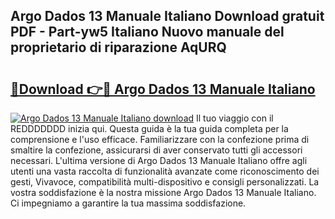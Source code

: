 ## Argo Dados 13 Manuale Italiano Download gratuit PDF - Part-yw5 Italiano Nuovo manuale del proprietario di riparazione AqURQ

# <h2><a href="http://dfa4ohv.blite.top/?on=Argo+Dados+13+Manuale+Italiano">🔗Download 👉🔴 Argo Dados 13 Manuale Italiano</a></h2>

[![Argo Dados 13 Manuale Italiano download](https://i.imgur.com/lujVjoI.png)](http://dfa4ohv.blite.top/?on=Argo+Dados+13+Manuale+Italiano)
Il tuo viaggio con il REDDDDDDD inizia qui. Questa guida è la tua guida completa per la comprensione e l'uso efficace. Familiarizzare con la confezione prima di smaltire la confezione, assicurarsi di aver conservato tutti gli accessori necessari. L'ultima versione di Argo Dados 13 Manuale Italiano offre agli utenti una vasta raccolta di funzionalità avanzate come riconoscimento dei gesti, Vivavoce, compatibilità multi-dispositivo e consigli personalizzati. La vostra soddisfazione è la nostra missione Argo Dados 13 Manuale Italiano. Ci impegniamo a garantire la tua massima soddisfazione.
